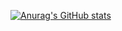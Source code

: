 [![Anurag's GitHub stats](https://github-readme-stats.vercel.app/api?username=tetovske&theme=chartreuse-dark&show_icons=true)](https://github.com/anuraghazra/github-readme-stats)
